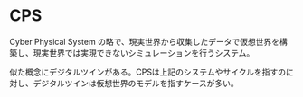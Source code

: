 # CPS

Cyber Physical System の略で、現実世界から収集したデータで仮想世界を構築し、現実世界では実現できないシミュレーションを行うシステム。

似た概念にデジタルツインがある。CPSは上記のシステムやサイクルを指すのに対し、デジタルツインは仮想世界のモデルを指すケースが多い。
